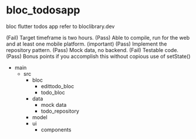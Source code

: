 # bloc_todosapp
bloc flutter todos app refer to  bloclibrary.dev


(Fail) Target timeframe is two hours.
(Pass) Able to compile, run for the web and at least one mobile platform. (important)
(Pass) Implement the repository pattern.
(Pass) Mock data, no backend.
(Fail) Testable code.
(Pass) Bonus points if you accomplish this without copious use of setState()
- main 
  + src 
    + bloc
      + edittodo_bloc
      + todo_bloc
    + data
        + mock data
        + todo_repository
    + model
    + ui
      + components
       
